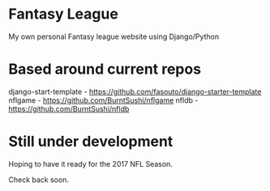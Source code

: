 # Fantasy League #

My own personal Fantasy league website using Django/Python

# Based around current repos #

django-start-template - https://github.com/fasouto/django-starter-template
nflgame - https://github.com/BurntSushi/nflgame
nfldb - https://github.com/BurntSushi/nfldb

# Still under development #

Hoping to have it ready for the 2017 NFL Season.

Check back soon.
